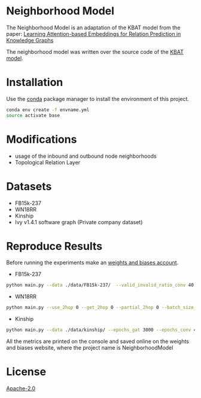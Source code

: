 # Neighborhood Model

The Neighborhood Model is an adaptation of the KBAT model from the paper: [Learning Attention-based Embeddings for Relation Prediction in Knowledge Graphs](https://arxiv.org/abs/1906.01195)

The neighborhood model was written over the source code of the [KBAT model](https://github.com/deepakn97/relationPrediction).

# Installation
Use the [conda](https://repo.anaconda.com/miniconda/Miniconda3-latest-Linux-x86_64.sh) package manager to install the environment of this project.

```bash
conda env create -f envname.yml
source activate base
``` 

# Modifications
- usage of the inbound and outbound node neighborhoods 
- Topological Relation Layer

# Datasets
- FB15k-237
- WN18RR
- Kinship
- Ivy v1.4.1 software graph (Private company dataset)

# Reproduce Results
Before running the experiments make an [weights and biases account](https://www.wandb.com/).

- FB15k-237 
```bash
python main.py --data ./data/FB15k-237/  --valid_invalid_ratio_conv 40  --out_channels 50 --drop_conv 0.3  --batch_size_conv 128  --epochs_gat 3000 --epochs_conv 150 --weight_decay_gat 0.00001 --use_2hop 0 --get_2hop 0 --partial_2hop 0 --batch_size_gat 272115 --margin 1 --out_channels 50 --drop_conv 0.3 --output_folder ./checkpoints/fb/out/
``` 

- WN18RR
```bash
python main.py --use_2hop 0 --get_2hop 0 --partial_2hop 0 --batch_size_conv 128 --out_channels 500 --valid_invalid_ratio_conv 40 --valid_invalid_ratio_gat 2 --epochs_gat 3000 --batch_size_gat 86835 --weight_decay_gat 5e-6 --alpha 0.2 --margin 5 --drop_GAT 0.3 --data ./data/WN18RR/ --output_folder ./checkpoints/wn/out/
``` 

- Kinship
```bash
python main.py --data ./data/kinship/ --epochs_gat 3000 --epochs_conv 400 --weight_decay_gat 0.00001 --use_2hop 1 --get_2hop 1 --partial_2hop 0 --batch_size_gat 8544 --margin 1 --out_channels 50 neg_s_conv 10 --drop_conv 0.3 --output_folder ./checkpoints/kinship/out/
``` 

All the metrics are printed on the console and saved online on the weights and biases website, where the project name is NeighborhoodModel

# License
[Apache-2.0](https://choosealicense.com/licenses/apache-2.0/) 
